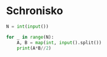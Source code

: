 # Schronisko

```python
N = int(input())

for _ in range(N):
    A, B = map(int, input().split())
    print(A*B//2)
```
